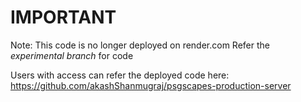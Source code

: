 # IMPORTANT
Note: This code is no longer deployed on render.com
Refer the *experimental branch* for code

Users with access can refer the deployed code here:
https://github.com/akashShanmugraj/psgscapes-production-server
